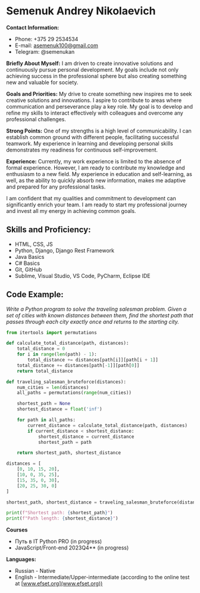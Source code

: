 # Semenuk Andrey Nikolaevich

**Contact Information:**

- Phone: +375 29 2534534
- E-mail: asemenuk100@gmail.com
- Telegram: @semenukan

**Briefly About Myself:**
I am driven to create innovative solutions and continuously pursue personal development. My goals include not only achieving success in the professional sphere but also creating something new and valuable for society.

**Goals and Priorities:**
My drive to create something new inspires me to seek creative solutions and innovations. I aspire to contribute to areas where communication and perseverance play a key role. My goal is to develop and refine my skills to interact effectively with colleagues and overcome any professional challenges.

**Strong Points:**
One of my strengths is a high level of communicability. I can establish common ground with different people, facilitating successful teamwork. My experience in learning and developing personal skills demonstrates my readiness for continuous self-improvement.

**Experience:**
Currently, my work experience is limited to the absence of formal experience. However, I am ready to contribute my knowledge and enthusiasm to a new field. My experience in education and self-learning, as well, as the ability to quickly absorb new information, makes me adaptive and prepared for any professional tasks.

I am confident that my qualities and commitment to development can significantly enrich your team. I am ready to start my professional journey and invest all my energy in achieving common goals.

## Skills and Proficiency:

- HTML, CSS, JS
- Python, Django, Django Rest Framework
- Java Basics
- C# Basics
- Git, GitHub
- Sublime, Visual Studio, VS Code, PyCharm, Eclipse IDE

## Code Example:

_Write a Python program to solve the traveling salesman problem. Given a set of cities with known distances between them, find the shortest path that passes through each city exactly once and returns to the starting city._

```python
from itertools import permutations

def calculate_total_distance(path, distances):
    total_distance = 0
    for i in range(len(path) - 1):
        total_distance += distances[path[i]][path[i + 1]]
    total_distance += distances[path[-1]][path[0]]
    return total_distance

def traveling_salesman_bruteforce(distances):
    num_cities = len(distances)
    all_paths = permutations(range(num_cities))

    shortest_path = None
    shortest_distance = float('inf')

    for path in all_paths:
        current_distance = calculate_total_distance(path, distances)
        if current_distance < shortest_distance:
            shortest_distance = current_distance
            shortest_path = path

    return shortest_path, shortest_distance

distances = [
    [0, 10, 15, 20],
    [10, 0, 35, 25],
    [15, 35, 0, 30],
    [20, 25, 30, 0]
]

shortest_path, shortest_distance = traveling_salesman_bruteforce(distances)

print(f"Shortest path: {shortest_path}")
print(f"Path length: {shortest_distance}")
```

**Courses**

- Путь в IT Python PRO (in progress)
- JavaScript/Front-end 2023Q4\*\* (in progress)

**Languages:**

- Russian - Native
- English - Intermediate/Upper-intermediate (according to the online test at [www.efset.org](www.efset.org))
